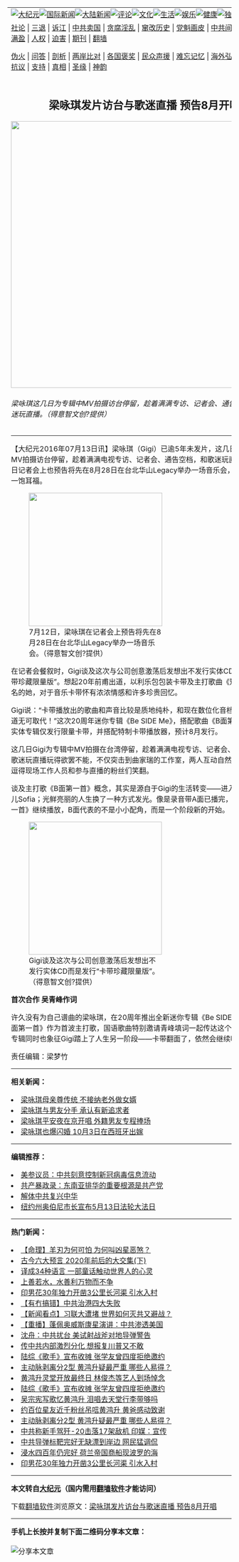 <a name="1" id="1" target="_blank"></a><span id="1"></span>
<table align=center border="0"><tr><td colspan="2" VALIGN=TOP><a href="https://github.com/botcsg3455/djy/blob/master/gb/nsc413.md#1"><img src="https://raw.githubusercontent.com/botcsg3455/www/master/t/djy/1.jpg" title="大纪元"></a><a href="https://github.com/botcsg3455/djy/blob/master/gb/n24hr.md#1"><img src="https://raw.githubusercontent.com/botcsg3455/www/master/t/djy/3.jpg" title="国际新闻"></a><a href="https://github.com/botcsg3455/djy/blob/master/gb/nsc413.md#1"><img src="https://raw.githubusercontent.com/botcsg3455/www/master/t/djy/4.jpg" title="大陆新闻"></a><a href="https://github.com/botcsg3455/djy/blob/master/gb/news392.md#1"><img src="https://raw.githubusercontent.com/botcsg3455/www/master/t/djy/5.jpg" title="评论"></a><a href="https://github.com/botcsg3455/djy/blob/master/gb/news2007.md#1"><img src="https://raw.githubusercontent.com/botcsg3455/www/master/t/djy/6.jpg" title="文化"></a><a href="https://github.com/botcsg3455/djy/blob/master/gb/news2008.md#1"><img src="https://raw.githubusercontent.com/botcsg3455/www/master/t/djy/7.jpg" title="生活"></a><a href="https://github.com/botcsg3455/djy/blob/master/gb/ncyule.md#1"><img src="https://raw.githubusercontent.com/botcsg3455/www/master/t/djy/8.jpg" title="娱乐"></a><a href="https://github.com/botcsg3455/djy/blob/master/gb/nsc1002.md#1"><img src="https://raw.githubusercontent.com/botcsg3455/www/master/t/djy/9.jpg" title="健康"><a href="https://github.com/botcsg3455/djy/blob/master/gb/nf6092.md#1"><img src="https://raw.githubusercontent.com/botcsg3455/www/master/t/djy/10a.jpg" title="独家"></a><a href="https://github.com/botcsg3455/djy/blob/master/gb/nf4514.md#1"><img src="https://raw.githubusercontent.com/botcsg3455/www/master/t/djy/12a.jpg" title="头条"></a></td></tr>
<tr><td colspan="2" VALIGN=TOP><a target="_blank" href="https://github.com/botcsg3455/djy/blob/master/gb/9p.md#1">社论</a> | <a target="_blank" href="https://github.com/botcsg3455/djy/blob/master/gb/nf5657.md#1">三退</a> | <a target="_blank" href="https://github.com/botcsg3455/djy/blob/master/gb/nf6124.md#1">诉江</a> | <a target="_blank" href="https://github.com/botcsg3455/djy/blob/master/gb/nf1176117.md#1">中共卖国</a> | <a target="_blank" href="https://github.com/botcsg3455/djy/blob/master/gb/nf5773.md#1">贪腐淫乱</a> | <a target="_blank" href="https://github.com/botcsg3455/djy/blob/master/gb/nf1176115.md#1">窜改历史</a> | <a target="_blank" href="https://github.com/botcsg3455/djy/blob/master/gb/nf1176107.md#1">党魁画皮</a> | <a target="_blank" href="https://github.com/botcsg3455/djy/blob/master/gb/nf1320400.md#1">中共间谍</a> | <a target="_blank" href="https://github.com/botcsg3455/djy/blob/master/gb/nf1176114.md#1">破坏传统</a> | <a target="_blank" href="https://github.com/botcsg3455/ntdtv/blob/master/gb/prog447_1.md#1">恶贯满盈</a> | <a target="_blank" href="https://github.com/botcsg3455/djy/blob/master/gb/ncid278.md#1">人权</a> | <a target="_blank" href="https://github.com/botcsg3455/djy/blob/master/gb/nf1176111.md#1">迫害</a> | <a target="_blank" href="https://gitlab.com/szzdlab/mh-qikan/blob/master/README.md#1">期刊</a> | <a target="_blank" href="https://github.com/botcsg3455/www/blob/master/README.md?zsrh#8">翻墙</a></p><p><a target="_blank" href="https://github.com/botcsg3455/djy/blob/master/gb/nf5562.md#1">伪火</a> | <a target="_blank" href="https://github.com/botcsg3455/djy/blob/master/gb/nf4378.md#1">问答</a> | <a target="_blank" href="https://github.com/botcsg3455/djy/blob/master/gb/nf5792.md#1">剖析</a> | <a target="_blank" href="https://github.com/botcsg3455/djy/blob/master/gb/nf5735.md#1">两岸比对</a> | <a target="_blank" href="https://github.com/botcsg3455/djy/blob/master/gb/nf6119.md#1">各国褒奖</a> | <a target="_blank" href="https://github.com/botcsg3455/djy/blob/master/gb/nf6120.md#1">民众声援</a> | <a target="_blank" href="https://github.com/botcsg3455/djy/blob/master/gb/nf1188594.md#1">难忘记忆</a> | <a target="_blank" href="https://github.com/botcsg3455/djy/blob/master/gb/nf3180.md#1">海外弘传</a> | <a target="_blank" href="https://github.com/botcsg3455/djy/blob/master/gb/nf5410.md#1">万人上访</a> | <a target="_blank" href="https://github.com/botcsg3455/ntdtv/blob/master/gb/prog1530_1.md#1">和平抗议</a> | <a target="_blank" href="https://github.com/botcsg3455/djy/blob/master/gb/nf4386.md#1">支持</a> | <a target="_blank" href="https://github.com/botcsg3455/djy/blob/master/gb/nf4389.md#1">真相</a> | <a target="_blank" href="https://github.com/botcsg3455/djy/blob/master/gb/nf5790.md#1">圣缘</a> | <a target="_blank" href="https://github.com/botcsg3455/djy/blob/master/gb/nf4786.md#1">神韵</a></td></tr>
<tr><td VALIGN=TOP width="626"><h2 align=center>梁咏琪发片访台与歌迷直播 预告8月开唱</h2>
<img width="600" src="https://i.epochtimes.com/assets/uploads/2016/07/1607122247181487-e1468379522298.jpg" />
<h6>梁咏琪这几日为专辑中MV拍摄访台停留，趁着满满专访、记者会、通告空档，和歌迷玩直播。（得意智文创?提供）
</h6>
<hr>
	<p>【大纪元2016年07月13日讯】<ahref="https://github.com/botcsg3455/djy/blob/master/gb/tag/%E6%A2%81%E5%92%8F%E7%90%AA.md#1">梁咏琪</a>（Gigi）已逾5年未发片，这几日她为专辑中MV拍摄访台停留，趁着满满电视专访、记者会、通告空档，和歌迷玩<ahref="https://github.com/botcsg3455/djy/blob/master/gb/tag/%E7%9B%B4%E6%92%AD.md#1">直播</a>，昨（12）日记者会上也预告将先在8月28日在台北华山Legacy举办一场音乐会，让台湾的歌迷一饱耳福。</p>
<figure id="attachment_8094435" style="width: 300px" class="wp-caption aligncenter"><ahref="https://i.epochtimes.com/assets/uploads/2016/07/1607122245111487.jpg"><img class="wp-image-8094435" src="https://i.epochtimes.com/assets/uploads/2016/07/1607122245111487.jpg" alt="" width="300" b="400" /></a><figcaption class="wp-caption-text">7月12日，<ahref="https://github.com/botcsg3455/djy/blob/master/gb/tag/%E6%A2%81%E5%92%8F%E7%90%AA.md#1">梁咏琪</a>在记者会上预告将先在8月28日在台北华山Legacy举办一场音乐会。（得意智文创?提供）</figcaption></figure>
<p>在记者会餐叙时，Gigi谈及这次与公司创意激荡后发想出不发行实体CD而是发行“卡带珍藏限量版”。想起20年前甫出道，以利乐包包装卡带及主打歌曲《短发》一举成名的她，对于音乐卡带怀有浓浓情感和许多珍贵回忆。</p>
<p>Gigi说：“卡带播放出的歌曲和声音比较是质地纯朴，和现在数位化音档相比，那股味道无可取代！”这次20周年迷你专辑《Be SIDE Me》，搭配歌曲《B面第一首》概念，实体专辑仅发行限量卡带，并搭配特制卡带播放器，预计8月发行。</p>
<p>这几日Gigi为专辑中MV拍摄在台湾停留，趁着满满电视专访、记者会、通告空档，和歌迷玩<ahref="https://github.com/botcsg3455/djy/blob/master/gb/tag/%E7%9B%B4%E6%92%AD.md#1">直播</a>玩得欲罢不能，不仅突击到曲家瑞的工作室，两人互动自然、妙语如珠，逗得现场工作人员和参与直播的粉丝们笑翻。</p>
<p>谈及主打歌《B面第一首》概念，其实是源自于Gigi的生活转变——进入婚姻，生下女儿Sofia；光鲜亮丽的人生换了一种方式发光。像是录音带A面已播完，翻到《B面第一首》继续播放，B面代表的不是小小配角，而是一个阶段新的开始。</p>
<figure id="attachment_8094437" style="width: 299px" class="wp-caption aligncenter"><ahref="https://i.epochtimes.com/assets/uploads/2016/07/1607122245051487.jpg"><img class=" wp-image-8094437" title="" src="https://i.epochtimes.com/assets/uploads/2016/07/1607122245051487.jpg" alt="" width="299" b="399" /></a><figcaption class="wp-caption-text">Gigi谈及这次与公司创意激荡后发想出不发行实体CD而是发行“卡带珍藏限量版”。（得意智文创?提供）</figcaption></figure>
<p><strong>首次合作 吴<ahref="https://github.com/botcsg3455/djy/blob/master/gb/tag/%E9%9D%92%E5%B3%B0.md#1">青峰</a>作词</strong></p>
<p>许久没有为自己谱曲的梁咏琪，在20周年推出全新迷你专辑《Be SIDE Me》，以《B面第一首》作为首波主打歌，国语歌曲特别邀请<ahref="https://github.com/botcsg3455/djy/blob/master/gb/tag/%E9%9D%92%E5%B3%B0.md#1">青峰</a>填词一起传达这个主题概念。新专辑同时也象征Gigi踏上了人生另一阶段——卡带翻面了，依然会继续唱下去。?</p>
<p>责任编辑：梁梦竹</p>
	
<hr>


<strong>相关新闻：</strong>
<li><a href="https://github.com/botcsg3455/djy/blob/master/gb/10/5/13/n2907251.md#1">梁咏琪母亲尊传统  不接纳老外做女婿</a></li>
<li><a href="https://github.com/botcsg3455/djy/blob/master/gb/10/6/16/n2938910.md#1">梁咏琪与男友分手 承认有新追求者</a></li>
<li><a href="https://github.com/botcsg3455/djy/blob/master/gb/10/12/25/n3123724.md#1">梁咏琪平安夜在京开唱 外籍男友专程捧场</a></li>
<li><a href="https://github.com/botcsg3455/djy/blob/master/gb/11/9/30/n3387687.md#1">梁咏琪也爆闪婚  10月3日在西班牙出嫁</a></li>
<hr>


<strong>编辑推荐：</strong>
<li><a href="https://github.com/onzhi266/djy/blob/master/gb/20/2/22/n11887949.md#1">美参议员：中共刻意控制新冠病毒信息流动</a></li>
<li><a href="https://github.com/tsiac2612/djy/blob/master/gb/19/3/23/n11134725.md#1" target="_blank">共产暴政录：东南亚排华的重要根源是共产党</a></li><li><a href="https://github.com/botcsg3455/djy/blob/master/gb/18/3/21/n10237682.md?dfh#1" target="_blank">解体中共复兴中华</a></li><li><a href="https://github.com/tsiac2612/djy/blob/master/gb/19/5/7/n11240051.md#1" target="_blank">纽约州奥伯尼市长宣布5月13日法轮大法日</a></li>
<hr>

<strong>热门新闻：</strong>
<li><a href="https://github.com/botcsg3455/djy/blob/master/gb/20/9/13/n12400103.md#1">【命理】羊刃为何可怕 为何叫凶星恶煞？</a></li>
<li><a href="https://github.com/botcsg3455/djy/blob/master/gb/20/9/13/n12399903.md#1">古今六大预言 2020年前后的大交集(下)</a></li>
<li><a href="https://github.com/botcsg3455/djy/blob/master/gb/20/9/20/n12416763.md#1">译成34种语言 一部童话触动世界人的心灵</a></li>
<li><a href="https://github.com/botcsg3455/djy/blob/master/gb/20/9/18/n12412674.md#1">上善若水，水善利万物而不争</a></li>
<li><a href="https://github.com/botcsg3455/djy/blob/master/gb/20/9/21/n12419416.md#1">印男花30年独力开凿3公里长河渠 引水入村</a></li>
<li><a href="https://github.com/botcsg3455/djy/blob/master/gb/20/9/23/n12425605.md#1">【有冇搞错】中共治港四大失败</a></li>
<li><a href="https://github.com/botcsg3455/djy/blob/master/gb/20/9/23/n12425452.md#1">【新闻看点】习联大遭堵 世界如何灭共又避战？</a></li>
<li><a href="https://github.com/botcsg3455/djy/blob/master/gb/20/9/22/n12421353.md#1">【重播】蓬佩奥威斯康星演讲：中共渗透美国</a></li>
<li><a href="https://github.com/botcsg3455/djy/blob/master/gb/20/9/22/n12420913.md#1">沈舟：中共扰台 美试射战斧对地导弹警告</a></li>
<li><a href="https://github.com/botcsg3455/djy/blob/master/gb/20/9/22/n12421898.md#1">传中共内部激烈分化 想报复川普又不敢</a></li>
<li><a href="https://github.com/botcsg3455/djy/blob/master/gb/20/9/22/n12422727.md#1">陆综《歌手》宣布收摊 张学友曾四度拒绝邀约</a></li>
<li><a href="https://github.com/botcsg3455/djy/blob/master/gb/20/9/21/n12420221.md#1">主动脉剥离分2型 黄鸿升疑最严重 哪些人易得？</a></li>
<li><a href="https://github.com/botcsg3455/djy/blob/master/gb/20/9/21/n12419241.md#1">黄鸿升灵堂开放最终日 林俊杰等艺人到场悼念</a></li>
<li><a href="https://github.com/botcsg3455/djy/blob/master/gb/20/9/22/n12422727.md#1">陆综《歌手》宣布收摊 张学友曾四度拒绝邀约</a></li>
<li><a href="https://github.com/botcsg3455/djy/blob/master/gb/20/9/21/n12419394.md#1">吴宗宪写歌忆黄鸿升 泪唱去天堂行李带够吗</a></li>
<li><a href="https://github.com/botcsg3455/djy/blob/master/gb/20/9/22/n12421890.md#1">约百位星友近千粉丝吊唁黄鸿升 黄爸感动致谢</a></li>
<li><a href="https://github.com/botcsg3455/djy/blob/master/gb/20/9/21/n12420221.md#1">主动脉剥离分2型 黄鸿升疑最严重 哪些人易得？</a></li>
<li><a href="https://github.com/botcsg3455/djy/blob/master/gb/20/9/21/n12419160.md#1">中共称新手驾歼-20击落17架敌机 印媒：宣传</a></li>
<li><a href="https://github.com/botcsg3455/djy/blob/master/gb/20/9/22/n12421552.md#1">中共导弹标靶完好无缺漂到岸边 网民猛调侃</a></li>
<li><a href="https://github.com/botcsg3455/djy/blob/master/gb/20/9/21/n12419059.md#1">浸水四百年仍完好 荷兰帝国商船现波罗的海</a></li>
<li><a href="https://github.com/botcsg3455/djy/blob/master/gb/20/9/21/n12419416.md#1">印男花30年独力开凿3公里长河渠 引水入村</a></li>
<hr>

<strong>本文转自<a href="https://www.epochtimes.com">大纪元</a>（国内需用<a href="https://github.com/botcsg3455/www/blob/master/README.md#8">翻墙软件</a>才能访问）</strong><p>下载<a href="https://github.com/botcsg3455/www/blob/master/README.md#8">翻墙软件</a>浏览原文：<a href="https://www.epochtimes.com/gb/16/7/13/n8094374.htm">梁咏琪发片访台与歌迷直播 预告8月开唱</a></p><hr>

<strong>手机上长按并复制下面二维码分享本文章：</strong><br><br><img src="https://chart.apis.google.com/chart?cht=qr&chs=240x240&choe=UTF-8&chld=M|2&chl=https://github.com/botcsg3455/djy/blob/master/gb/16/7/13/n8094374.md%231" title="分享本文章"></td><td VALIGN=TOP><a href="https://github.com/botcsg3455/djy/blob/master/gb/16/1/21/n4622075.md?dfh#1" target="_blank"><img src="https://raw.githubusercontent.com/botcsg3455/djy/master/gb/300/wei-f1.jpg" title="中共的伪火骗局"  alt="中共的伪火骗局"></a><br><a href="https://github.com/botcsg3455/www/blob/master/README.md?dfh#9" target="_blank"><img src="https://raw.githubusercontent.com/botcsg3455/djy/master/gb/300/yong-h.jpg" title="永恒的见证"  alt="永恒的见证"></a><br><a href="https://github.com/botcsg3455/djy/blob/master/gb/13/9/29/n3974789.md?dfh#1" target="_blank"><img src="https://raw.githubusercontent.com/botcsg3455/djy/master/gb/300/shang-lnz.jpg" title="善良女子被中共投男牢"  alt="善良女子被中共投男牢"></a><br><a href="https://github.com/botcsg3455/djy/blob/master/gb/16/3/16/n4663449.md?dfh#1" target="_blank"><img src="https://raw.githubusercontent.com/botcsg3455/djy/master/gb/300/huo-z3.jpg" title="警卫目击活摘器官"  alt="警卫目击活摘器官"></a><br><a href="https://github.com/botcsg3455/djy/blob/master/gb/16/8/7/n8177641.md?dfh#1" target="_blank"><img src="https://raw.githubusercontent.com/botcsg3455/djy/master/gb/300/huo-z4.jpg" title="证人描述活摘恐怖"  alt="证人描述活摘恐怖"></a><br><a href="https://github.com/botcsg3455/djy/blob/master/gb/10/4/19/n2881569.md?dfh#1" target="_blank"><img src="https://raw.githubusercontent.com/botcsg3455/djy/master/gb/300/huo-z1.jpg" title="揭开活摘器官黑幕"  alt="揭开活摘器官黑幕"></a><br><a href="https://github.com/botcsg3455/djy/blob/master/gb/10/11/7/n3077476.md?dfh#1" target="_blank"><img src="https://raw.githubusercontent.com/botcsg3455/djy/master/gb/300/ma-ks.jpg" title="马克思的成魔之路"  alt="马克思的成魔之路"></a><br><a href="https://github.com/botcsg3455/djy/blob/master/gb/14/6/9/n4173977.md?dfh#1" target="_blank"><img src="https://raw.githubusercontent.com/botcsg3455/djy/master/gb/300/chang-zs.jpg" title="藏字石 蕴天机"  alt="藏字石 蕴天机"></a><br><a href="https://github.com/botcsg3455/djy/blob/master/gb/18/5/10/n10381511.md?dfh#1" target="_blank"><img src="https://raw.githubusercontent.com/botcsg3455/djy/master/gb/300/st1.jpg" title="关注3亿人三退"  alt="关注3亿人三退"></a><br><a href="https://github.com/botcsg3455/djy/blob/master/gb/18/3/21/n10237682.md?dfh#1" target="_blank"><img src="https://raw.githubusercontent.com/botcsg3455/djy/master/gb/300/jie-t.jpg" title="解体中共复兴中华"  alt="解体中共复兴中华"></a><br><a href="https://github.com/botcsg3455/djy/blob/master/gb/9/2/9/n2422991.md?dfh#1" target="_blank"><img src="https://raw.githubusercontent.com/botcsg3455/djy/master/gb/300/gao-zs.jpg" title="中共迫害良心律师"  alt="中共迫害良心律师"></a><br><a href="https://github.com/botcsg3455/djy/blob/master/gb/18/12/9/n10900044.md?dfh#1" target="_blank"><img src="https://raw.githubusercontent.com/botcsg3455/djy/master/gb/300/sj1.jpg" title="303万人举报江泽民"  alt="303万人举报江泽民"></a><br><a href="https://github.com/botcsg3455/djy/blob/master/gb/18/8/28/n10672014.md?dfh#1" target="_blank"><img src="https://raw.githubusercontent.com/botcsg3455/djy/master/gb/300/sj2.jpg" title="这些官员为何起诉江泽民"  alt="这些官员为何起诉江泽民"></a><br><a href="https://github.com/botcsg3455/djy/blob/master/gb/8/12/18/n2367165.md?dfh#1" target="_blank"><img src="https://raw.githubusercontent.com/botcsg3455/djy/master/gb/300/liangan.jpg" title="海峡两岸的强烈对比"  alt="海峡两岸的强烈对比"></a><br><a href="https://github.com/botcsg3455/djy/blob/master/gb/15/12/10/n4593139.md?dfh#1" target="_blank"><img src="https://raw.githubusercontent.com/botcsg3455/djy/master/gb/300/jia-ndzl.jpg" title="加拿大总理的贺信"  alt="加拿大总理的贺信"></a><br><a href="https://github.com/botcsg3455/djy/blob/master/gb/11/6/17/n3289382.md?dfh#1" target="_blank"><img src="https://raw.githubusercontent.com/botcsg3455/djy/master/gb/300/xiao-wd.jpg" title="探寻真相兼听则明"  alt="探寻真相兼听则明"></a><br><a href="https://github.com/botcsg3455/djy/blob/master/gb/18/10/27/n10812623.md?dfh#1" target="_blank"><img src="https://raw.githubusercontent.com/botcsg3455/djy/master/gb/300/yindu.jpg" title="印度媒体报道东方"  alt="印度媒体报道东方"></a><br><a href="https://github.com/botcsg3455/djy/blob/master/gb/18/6/9/n10469652.md?dfh#1" target="_blank"><img src="https://raw.githubusercontent.com/botcsg3455/djy/master/gb/300/xie-j.jpg" title="不一样的海外校园"  alt="不一样的海外校园"></a><br><a href="https://github.com/botcsg3455/djy/blob/master/gb/7/4/5/n1669415.md?dfh#1" target="_blank"><img src="https://raw.githubusercontent.com/botcsg3455/djy/master/gb/300/li-up.jpg" title="从大师到徒弟的传奇"  alt="从大师到徒弟的传奇"></a><br><a href="https://github.com/botcsg3455/djy/blob/master/gb/17/5/26/n9191512.md?dfh#1" target="_blank"><img src="https://raw.githubusercontent.com/botcsg3455/djy/master/gb/300/zfl2.jpg" title="亿万人与东方一本奇书"  alt="亿万人与东方一本奇书"></a><br><a href="https://github.com/botcsg3455/djy/blob/master/gb/13/11/27/n4020290.md?dfh#1" target="_blank"><img src="https://raw.githubusercontent.com/botcsg3455/djy/master/gb/300/zhen-h.jpg" title="大陆见不到的震撼场面"  alt="大陆见不到的震撼场面"></a><br><a href="https://github.com/botcsg3455/djy/blob/master/gb/15/7/17/n4482910.md?dfh#1" target="_blank"><img src="https://raw.githubusercontent.com/botcsg3455/djy/master/gb/300/dalu-sk.jpg" title="人心向善 大陆当初盛况"  alt="人心向善 大陆当初盛况"></a><br><a href="https://github.com/botcsg3455/djy/blob/master/gb/19/1/5/n10955468.md?dfh#1" target="_blank"><img src="https://raw.githubusercontent.com/botcsg3455/djy/master/gb/300/zfl1.jpg" title="追寻真理 这书讲什么"  alt="追寻真理 这书讲什么"></a><br><a href="https://github.com/botcsg3455/www/blob/master/README.md?dfh#1" target="_blank"><img src="https://raw.githubusercontent.com/botcsg3455/djy/master/gb/300/fq1.jpg" title="下载免费翻墙软件"  alt="下载免费翻墙软件"></a><br></td></tr></table>
